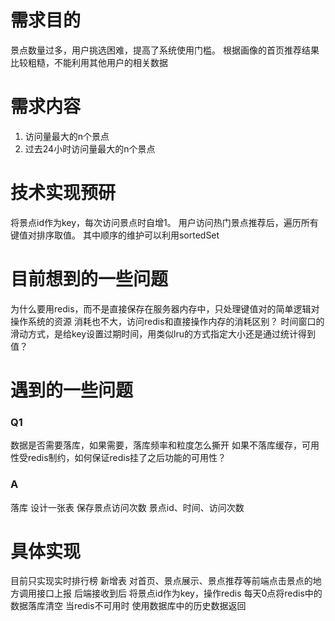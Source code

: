 # 需求目的
景点数量过多，用户挑选困难，提高了系统使用门槛。
根据画像的首页推荐结果比较粗糙，不能利用其他用户的相关数据

# 需求内容
1. 访问量最大的n个景点
2. 过去24小时访问量最大的n个景点

# 技术实现预研
将景点id作为key，每次访问景点时自增1。
用户访问热门景点推荐后，遍历所有键值对排序取值。
其中顺序的维护可以利用sortedSet


# 目前想到的一些问题
为什么要用redis，而不是直接保存在服务器内存中，只处理键值对的简单逻辑对操作系统的资源
消耗也不大，访问redis和直接操作内存的消耗区别？
时间窗口的滑动方式，是给key设置过期时间，用类似lru的方式指定大小还是通过统计得到值？

# 遇到的一些问题
### Q1
数据是否需要落库，如果需要，落库频率和粒度怎么撕开
如果不落库缓存，可用性受redis制约，如何保证redis挂了之后功能的可用性？
### A
落库 设计一张表 保存景点访问次数
景点id、时间、访问次数

# 具体实现
目前只实现实时排行榜
新增表
对首页、景点展示、景点推荐等前端点击景点的地方调用接口上报
后端接收到后 将景点id作为key，操作redis 每天0点将redis中的数据落库清空
当redis不可用时 使用数据库中的历史数据返回